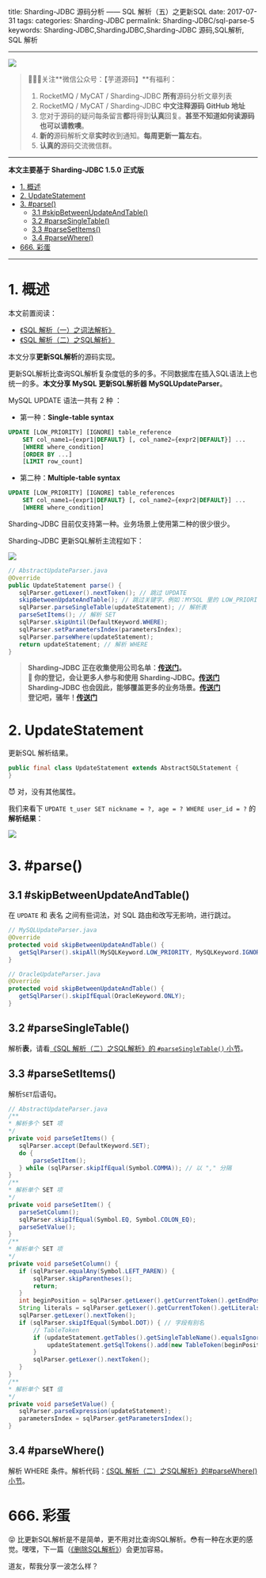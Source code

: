 title: Sharding-JDBC 源码分析 —— SQL 解析（五）之更新SQL
date: 2017-07-31
tags:
categories: Sharding-JDBC
permalink: Sharding-JDBC/sql-parse-5
keywords: Sharding-JDBC,ShardingJDBC,Sharding-JDBC 源码,SQL解析, SQL 解析

-------

![](https://www.iocoder.cn/images/common/wechat_mp_2017_07_31.jpg)

> 🙂🙂🙂关注**微信公众号：【芋道源码】**有福利：  
> 1. RocketMQ / MyCAT / Sharding-JDBC **所有**源码分析文章列表  
> 2. RocketMQ / MyCAT / Sharding-JDBC **中文注释源码 GitHub 地址**  
> 3. 您对于源码的疑问每条留言**都**将得到**认真**回复。**甚至不知道如何读源码也可以请教噢**。  
> 4. **新的**源码解析文章**实时**收到通知。**每周更新一篇左右**。  
> 5. **认真的**源码交流微信群。

-------

**本文主要基于 Sharding-JDBC 1.5.0 正式版**  

- [1. 概述](#)
- [2. UpdateStatement](#)
- [3. #parse()](#)
	- [3.1 #skipBetweenUpdateAndTable()](#)
	- [3.2 #parseSingleTable()](#)
	- [3.3 #parseSetItems()](#)
	- [3.4 #parseWhere()](#)
- [666. 彩蛋](#)

-------

# 1. 概述

本文前置阅读：

* [《SQL 解析（一）之词法解析》](http://www.iocoder.cn/Sharding-JDBC/sql-parse-1/?self)
* [《SQL 解析（二）之SQL解析》](http://www.iocoder.cn/Sharding-JDBC/sql-parse-2/?self)

本文分享**更新SQL解析**的源码实现。

更新SQL解析比查询SQL解析复杂度低的多的多。不同数据库在插入SQL语法上也统一的多。**本文分享 MySQL 更新SQL解析器 MySQLUpdateParser**。

MySQL UPDATE 语法一共有 2 种 ：

* 第一种：**Single-table syntax**

```SQL
UPDATE [LOW_PRIORITY] [IGNORE] table_reference
    SET col_name1={expr1|DEFAULT} [, col_name2={expr2|DEFAULT}] ...
    [WHERE where_condition]
    [ORDER BY ...]
    [LIMIT row_count]
```

* 第二种：**Multiple-table syntax**

```SQL
UPDATE [LOW_PRIORITY] [IGNORE] table_references
    SET col_name1={expr1|DEFAULT} [, col_name2={expr2|DEFAULT}] ...
    [WHERE where_condition]
```

Sharding-JDBC 目前仅支持第一种。业务场景上使用第二种的很少很少。

Sharding-JDBC 更新SQL解析主流程如下：

![](http://www.iocoder.cn/images/Sharding-JDBC/2017_07_31/01.png)

```Java
// AbstractUpdateParser.java
@Override
public UpdateStatement parse() {
   sqlParser.getLexer().nextToken(); // 跳过 UPDATE
   skipBetweenUpdateAndTable(); // 跳过关键字，例如：MYSQL 里的 LOW_PRIORITY、IGNORE
   sqlParser.parseSingleTable(updateStatement); // 解析表
   parseSetItems(); // 解析 SET
   sqlParser.skipUntil(DefaultKeyword.WHERE);
   sqlParser.setParametersIndex(parametersIndex);
   sqlParser.parseWhere(updateStatement);
   return updateStatement; // 解析 WHERE
}
```

> **Sharding-JDBC 正在收集使用公司名单：[传送门](https://github.com/dangdangdotcom/sharding-jdbc/issues/234)。  
> 🙂 你的登记，会让更多人参与和使用 Sharding-JDBC。[传送门](https://github.com/dangdangdotcom/sharding-jdbc/issues/234)  
> Sharding-JDBC 也会因此，能够覆盖更多的业务场景。[传送门](https://github.com/dangdangdotcom/sharding-jdbc/issues/234)  
> 登记吧，骚年！[传送门](https://github.com/dangdangdotcom/sharding-jdbc/issues/234)**

# 2. UpdateStatement

更新SQL 解析结果。

```Java
public final class UpdateStatement extends AbstractSQLStatement {
}
```

😈 对，没有其他属性。

我们来看下 `UPDATE t_user SET nickname = ?, age = ? WHERE user_id = ?` 的**解析结果**：

![](http://www.iocoder.cn/images/Sharding-JDBC/2017_07_31/02.png)

# 3. #parse()

## 3.1 #skipBetweenUpdateAndTable()

在 `UPDATE` 和 表名 之间有些词法，对 SQL 路由和改写无影响，进行跳过。

```Java
// MySQLUpdateParser.java
@Override
protected void skipBetweenUpdateAndTable() {
   getSqlParser().skipAll(MySQLKeyword.LOW_PRIORITY, MySQLKeyword.IGNORE);
}

// OracleUpdateParser.java
@Override
protected void skipBetweenUpdateAndTable() {
   getSqlParser().skipIfEqual(OracleKeyword.ONLY);
}
```

## 3.2 #parseSingleTable()

解析**表**，请看[《SQL 解析（二）之SQL解析》的 `#parseSingleTable()` 小节](http://www.iocoder.cn/Sharding-JDBC/sql-parse-2/?self)。

## 3.3 #parseSetItems()

解析`SET`后语句。 

```Java
// AbstractUpdateParser.java
/**
* 解析多个 SET 项
*/
private void parseSetItems() {
   sqlParser.accept(DefaultKeyword.SET);
   do {
       parseSetItem();
   } while (sqlParser.skipIfEqual(Symbol.COMMA)); // 以 "," 分隔
}
/**
* 解析单个 SET 项
*/
private void parseSetItem() {
   parseSetColumn();
   sqlParser.skipIfEqual(Symbol.EQ, Symbol.COLON_EQ);
   parseSetValue();
}
/**
* 解析单个 SET 项
*/
private void parseSetColumn() {
   if (sqlParser.equalAny(Symbol.LEFT_PAREN)) {
       sqlParser.skipParentheses();
       return;
   }
   int beginPosition = sqlParser.getLexer().getCurrentToken().getEndPosition();
   String literals = sqlParser.getLexer().getCurrentToken().getLiterals();
   sqlParser.getLexer().nextToken();
   if (sqlParser.skipIfEqual(Symbol.DOT)) { // 字段有别名
       // TableToken
       if (updateStatement.getTables().getSingleTableName().equalsIgnoreCase(SQLUtil.getExactlyValue(literals))) {
           updateStatement.getSqlTokens().add(new TableToken(beginPosition - literals.length(), literals));
       }
       sqlParser.getLexer().nextToken();
   }
}
/**
* 解析单个 SET 值
*/
private void parseSetValue() {
   sqlParser.parseExpression(updateStatement);
   parametersIndex = sqlParser.getParametersIndex();
}
```

## 3.4 #parseWhere()

解析 WHERE 条件。解析代码：[《SQL 解析（二）之SQL解析》的#parseWhere()小节](http://www.iocoder.cn/Sharding-JDBC/sql-parse-2/?self)。

# 666. 彩蛋

😝 比更新SQL解析是不是简单，更不用对比查询SQL解析。😳有一种在水更的感觉。嘿嘿，下一篇（[《删除SQL解析》](http://www.iocoder.cn/images/common/wechat_mp_2017_07_31.jpg)）会更加容易。

道友，帮我分享一波怎么样？

